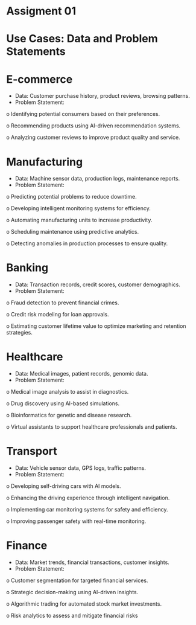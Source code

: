 # Assigment 01

# Use Cases: Data and Problem Statements


# E-commerce
-	Data: Customer purchase history, product reviews, browsing patterns.
-	Problem Statement:
  
   o	Identifying potential consumers based on their preferences.

   o	Recommending products using AI-driven recommendation systems.

   o	Analyzing customer reviews to improve product quality and service.
 # Manufacturing
-	Data: Machine sensor data, production logs, maintenance reports.
-	Problem Statement:
  
  o	Predicting potential problems to reduce downtime. 

  o	Developing intelligent monitoring systems for efficiency.
	
  o	Automating manufacturing units to increase productivity.
	
o	Scheduling maintenance using predictive analytics.

o	Detecting anomalies in production processes to ensure quality.
# Banking
-	Data: Transaction records, credit scores, customer demographics.
-	Problem Statement:
  
o	Fraud detection to prevent financial crimes.

o	Credit risk modeling for loan approvals.

o	Estimating customer lifetime value to optimize marketing and retention strategies.
# Healthcare
-	Data: Medical images, patient records, genomic data.
-	Problem Statement:
  
o	Medical image analysis to assist in diagnostics.

o	Drug discovery using AI-based simulations.

o	Bioinformatics for genetic and disease research.

o	Virtual assistants to support healthcare professionals and patients.
# Transport
-	Data: Vehicle sensor data, GPS logs, traffic patterns.
-	Problem Statement:
  
o	Developing self-driving cars with AI models.

o	Enhancing the driving experience through intelligent navigation.

o	Implementing car monitoring systems for safety and efficiency.

o	Improving passenger safety with real-time monitoring.
# Finance
-	Data: Market trends, financial transactions, customer insights.
-	Problem Statement:
  
o	Customer segmentation for targeted financial services.

o	Strategic decision-making using AI-driven insights.

o	Algorithmic trading for automated stock market investments.

o	Risk analytics to assess and mitigate financial risks

